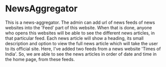 # NewsAggregator

This is a news-aggregator. The admin can add url of news feeds of news websites into the 'Feed' part of this website. When that is done, anyone who opens this websites will be able to see the different news articles, in that particular feed. Each news article will show a heading, its small description and option to view the full news article which will take the user to its official site. Here, I've added two feeds from a news website 'Times of India'. So, we are able to see the news articles in order of date and time in the home page, from these feeds.
